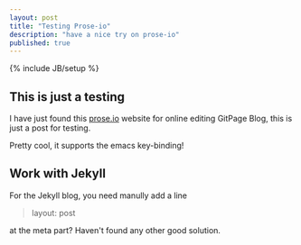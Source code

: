 ```yaml
---
layout: post
title: "Testing Prose-io"
description: "have a nice try on prose-io"
published: true
---
```


{% include JB/setup %}

## This is just a testing

I have just found this [prose.io](prose.io) website for online editing GitPage Blog,
this is just a post for testing.

Pretty cool, it supports the emacs key-binding!

## Work with Jekyll

For the Jekyll blog, you need manully add a line

> layout: post

at the meta part? Haven't found any other good solution.
